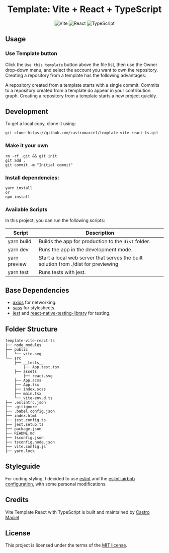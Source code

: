 <h1 align="center">
Template: Vite + React + TypeScript
</h1>

<div align="center">

![Vite](https://img.shields.io/badge/vite-%23646CFF.svg?style=for-the-badge&logo=vite&logoColor=white) ![React](https://img.shields.io/badge/react-%2320232a.svg?style=for-the-badge&logo=react&logoColor=%2361DAFB) ![TypeScript](https://img.shields.io/badge/typescript-%23007ACC.svg?style=for-the-badge&logo=typescript&logoColor=white)

</div>

## Usage

### Use Template button
Click the `Use this template` button above the file list, then use the Owner drop-down menu, and select the account you want to own the repository. Creating a repository from a template has the following advantages:

A repository created from a template starts with a single commit.
Commits to a repository created from a template do appear in your contribution graph.
Creating a repository from a template starts a new project quickly.


## Development

To get a local copy, clone it using:
```
git clone https://github.com/castromaciel/template-vite-react-ts.git
```

### Make it your own

```
rm -rf .git && git init
git add .
git commit -m "Initial commit"
```

### Install dependencies:

```
yarn install
or
npm install 
```

### Available Scripts

In this project, you can run the following scripts:

| Script        | Description                                         |
| ------------- | --------------------------------------------------- |
| yarn build    | Builds the app for production to the `dist` folder. |
| yarn dev      | Runs the app in the development mode.               |
| yarn preview  | Start a local web server that serves the built solution from ./dist for previewing |
| yarn test     | Runs tests with jest.                               |

## Base Dependencies

- [axios](https://github.com/axios/axios) for networking.
- [sass](https://sass-lang.com/) for stylesheets.
- [jest](https://facebook.github.io/jest/) and [react-native-testing-library](https://callstack.github.io/react-native-testing-library/) for testing.

## Folder Structure

```
template-vite-react-ts
├── node_modules
├── public
│   └── vite.svg
└── src
    ├── __tests__
        ├── App.test.tsx
    ├── assets
        ├── react.svg
    ├── App.scss
    ├── App.tsx
    ├── index.scss
    ├── main.tsx
    └── vite-env.d.ts
├── .eslintrc.json
├── .gitignore
├── .babel.config.json
├── index.html
├── jest.config.ts
├── jest.setup.ts
├── package.json
├── README.md
├── tsconfig.json
├── tsconfig.node.json
├── vite.config.js
├── yarn.lock
```

## Styleguide

For coding styling, I decided to use [eslint](https://eslint.org/) and the [eslint-airbnb configuration](https://github.com/airbnb/javascript#readme), with some personal modifications.

## Credits

Vite Template React with TypeScript is built and maintained by [Castro Maciel](https://github.com/castromaciel)

## License

This project is licensed under the terms of the [MIT license](./LICENSE).
